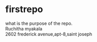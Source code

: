 # firstrepo
what is the purpose of the repo.<br>
Ruchitha myakala <br>
2602 frederick avenue,apt-8,saint joseph <br>
